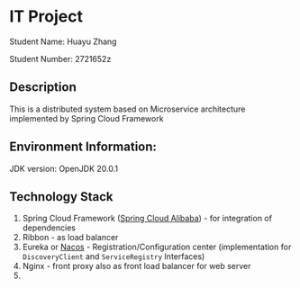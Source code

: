 # IT Project

Student Name: Huayu Zhang

Student Number: 2721652z

## Description
This is a distributed system based on Microservice architecture implemented by Spring Cloud Framework


## Environment Information:

JDK version: OpenJDK 20.0.1


## Technology Stack
1. Spring Cloud Framework ([Spring Cloud Alibaba](https://spring.io/projects/spring-cloud-alibaba)) - for integration of dependencies
2. Ribbon - as load balancer
3. Eureka or [Nacos](https://github.com/alibaba/nacos/) - Registration/Configuration center (implementation for `DiscoveryClient` and `ServiceRegistry` Interfaces)
4. Nginx - front proxy also as front load balancer for web server
5. 